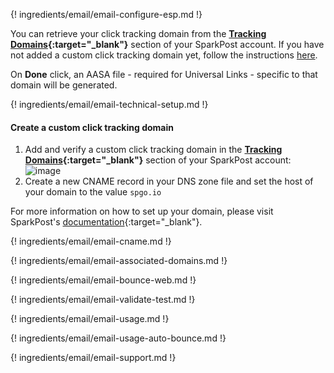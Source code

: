 ---
---

{! ingredients/email/email-configure-esp.md !}

You can retrieve your click tracking domain from the **[Tracking Domains](https://app.sparkpost.com/account/tracking-domains){:target="\_blank"}** section of your SparkPost account. If you have not added a custom click tracking domain yet, follow the instructions [here](#create-a-custom-click-tracking-domain). 

On **Done** click, an AASA file - required for Universal Links - specific to that domain will be generated.

{! ingredients/email/email-technical-setup.md !}

#### Create a custom click tracking domain

1. Add and verify a custom click tracking domain in the **[Tracking Domains](https://app.sparkpost.com/account/tracking-domains){:target="\_blank"}** section of your SparkPost account:
   <br>
   ![image](/img/pages/email/sparkpost-create-domain.png)
1. Create a new CNAME record in your DNS zone file and set the host of your domain to the value `spgo.io`

For more information on how to set up your domain, please visit SparkPost's [documentation](https://www.sparkpost.com/docs/tech-resources/enabling-multiple-custom-tracking-domains/){:target="\_blank"}.

{! ingredients/email/email-cname.md !}

{! ingredients/email/email-associated-domains.md !}

{! ingredients/email/email-bounce-web.md !}

{! ingredients/email/email-validate-test.md !}

{! ingredients/email/email-usage.md !}

{! ingredients/email/email-usage-auto-bounce.md !}

{! ingredients/email/email-support.md !}
